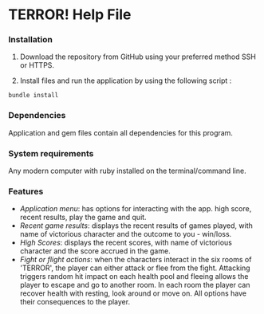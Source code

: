 # TERROR! Help File

### Installation

1. Download the repository from GitHub using your preferred method SSH or HTTPS. 

2. Install files and run the application by using the following script :

```bundle install ```

### Dependencies

Application and gem files contain all dependencies for this program.

### System requirements

Any modern computer with ruby installed on the terminal/command line.

### Features

- *Application menu*: has options for interacting with the app. high score, recent results, play the game and quit.
- *Recent game results*: displays the recent results of games played, with name of victorious character and the outcome to you - win/loss.
- *High Scores*: displays the recent scores, with name of victorious character and the score accrued in the game.
- *Fight or flight actions*: when the characters interact in the six rooms of 'TERROR', the player can either attack or flee from the fight. Attacking triggers random hit impact on each health pool and fleeing allows the player to escape and go to another room. In each room the player can recover health with resting, look around or move on. All options have their consequences to the player.
